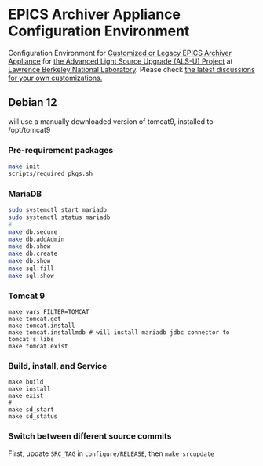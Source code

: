 # EPICS Archiver Appliance Configuration Environment

Configuration Environment for [Customized or Legacy EPICS Archiver Appliance](https://github.com/jeonghanlee/epicsarchiverap) for [the Advanced Light Source Upgrade (ALS-U) Project](https://als.lbl.gov/als-u/overview/) at [Lawrence Berkeley National Laboratory](https://lbl.gov). Please check [the latest discussions for your own customizations.](https://github.com/jeonghanlee/epicsarchiverap-env/discussions/14)


## Debian 12
will use a manually downloaded version of tomcat9, installed to /opt/tomcat9

### Pre-requirement packages

```bash
make init
scripts/required_pkgs.sh
```

### MariaDB

```bash
sudo systemctl start mariadb
sudo systemctl status mariadb
#
make db.secure
make db.addAdmin
make db.show
make db.create
make db.show
make sql.fill
make sql.show
```

### Tomcat 9

```
make vars FILTER=TOMCAT
make tomcat.get
make tomcat.install
make tomcat.installmdb # will install mariadb jdbc connector to tomcat's libs
make tomcat.exist
```


### Build, install, and Service

```
make build
make install
make exist
#
make sd_start
make sd_status
```

### Switch between different source commits

First, update `SRC_TAG` in `configure/RELEASE`, then `make srcupdate`

